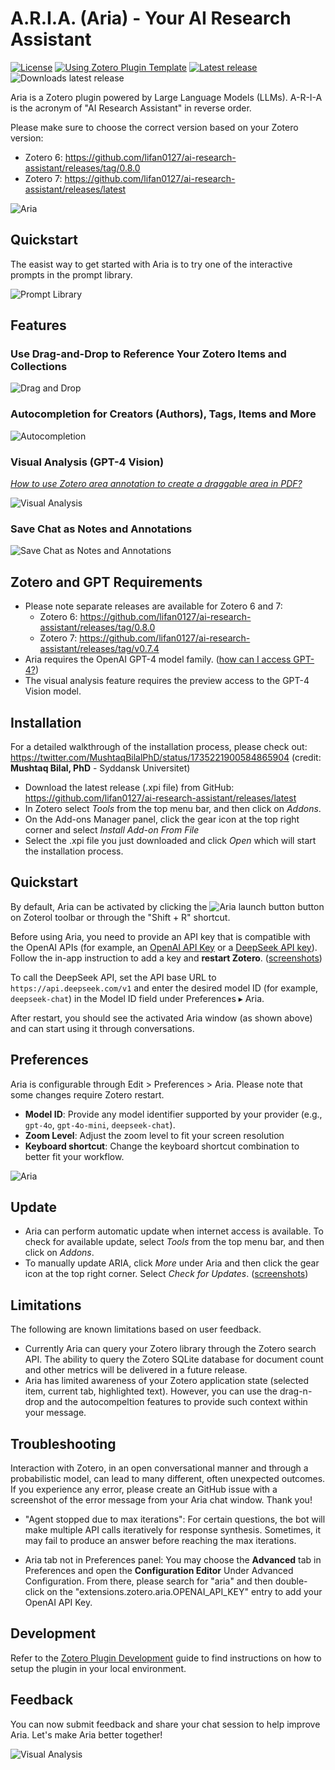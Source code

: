 # A.R.I.A. (Aria) - Your AI Research Assistant

[![License](https://img.shields.io/github/license/lifan0127/ai-research-assistant)](https://github.com/lifan0127/ai-research-assistant/blob/master/LICENSE)
[![Using Zotero Plugin Template](https://img.shields.io/badge/Using-Zotero%20Plugin%20Template-blue?style=flat-square&logo=github)](https://github.com/windingwind/zotero-plugin-template)
[![Latest release](https://img.shields.io/github/v/release/lifan0127/ai-research-assistant)](https://github.com/lifan0127/ai-research-assistant/releases)
![Downloads latest release](https://img.shields.io/github/downloads/lifan0127/ai-research-assistant/latest/total)

Aria is a Zotero plugin powered by Large Language Models (LLMs). A-R-I-A is the acronym of "AI Research Assistant" in reverse order.

Please make sure to choose the correct version based on your Zotero version:

- Zotero 6: https://github.com/lifan0127/ai-research-assistant/releases/tag/0.8.0
- Zotero 7: https://github.com/lifan0127/ai-research-assistant/releases/latest

![Aria](assets/images/aria.png)

## Quickstart

The easist way to get started with Aria is to try one of the interactive prompts in the prompt library.

![Prompt Library](assets/videos/prompt-library.gif)

## Features

### Use Drag-and-Drop to Reference Your Zotero Items and Collections

![Drag and Drop](assets/videos/drag-and-drop.gif)

### Autocompletion for Creators (Authors), Tags, Items and More

![Autocompletion](assets/videos/autocompletion.gif)

### Visual Analysis (GPT-4 Vision)

[_How to use Zotero area annotation to create a draggable area in PDF?_](https://youtu.be/lGeJCsNHBR4?si=sCnnaZCYI2CN8NJ3&t=132)

![Visual Analysis](assets/videos/gpt-4-vision.gif)

### Save Chat as Notes and Annotations

![Save Chat as Notes and Annotations](assets/videos/note-annotation.gif)


## Zotero and GPT Requirements

- Please note separate releases are available for Zotero 6 and 7:
  - Zotero 6: https://github.com/lifan0127/ai-research-assistant/releases/tag/0.8.0
  - Zotero 7: https://github.com/lifan0127/ai-research-assistant/releases/tag/v0.7.4
- Aria requires the OpenAI GPT-4 model family. ([how can I access GPT-4?](https://help.openai.com/en/articles/7102672-how-can-i-access-gpt-4))
- The visual analysis feature requires the preview access to the GPT-4 Vision model.

## Installation

For a detailed walkthrough of the installation process, please check out: https://twitter.com/MushtaqBilalPhD/status/1735221900584865904 (credit: __Mushtaq Bilal, PhD__ - Syddansk Universitet)

- Download the latest release (.xpi file) from GitHub: https://github.com/lifan0127/ai-research-assistant/releases/latest
- In Zotero select <em>Tools</em> from the top menu bar, and then click on <em>Addons</em>.
- On the Add-ons Manager panel, click the gear icon at the top right corner and select <em>Install Add-on From File</em>
- Select the .xpi file you just downloaded and click <em>Open</em> which will start the installation process.

## Quickstart

By default, Aria can be activated by clicking the ![Aria launch button](addon/chrome/content/icons/favicon@16x16.png) button on Zoterol toolbar or through the "Shift + R" shortcut.

Before using Aria, you need to provide an API key that is compatible with the OpenAI APIs (for example, an [OpenAI API Key](https://platform.openai.com/account/api-keys) or a [DeepSeek API key](https://platform.deepseek.com/)). Follow the in-app instruction to add a key and <b>restart Zotero</b>. ([screenshots](docs/configuration.md))

To call the DeepSeek API, set the API base URL to `https://api.deepseek.com/v1` and enter the desired model ID (for example, `deepseek-chat`) in the Model ID field under Preferences ▸ Aria.

After restart, you should see the activated Aria window (as shown above) and can start using it through conversations.


## Preferences

Aria is configurable through Edit > Preferences > Aria. Please note that some changes require Zotero restart.

- __Model ID__: Provide any model identifier supported by your provider (e.g., `gpt-4o`, `gpt-4o-mini`, `deepseek-chat`).
- __Zoom Level__: Adjust the zoom level to fit your screen resolution 
- __Keyboard shortcut__: Change the keyboard shortcut combination to better fit your workflow.

![Aria](assets/images/preferences.png)

## Update

- Aria can perform automatic update when internet access is available. To check for available update, select <em>Tools</em> from the top menu bar, and then click on <em>Addons</em>.
- To manually update ARIA, click <em>More</em> under Aria and then click the gear icon at the top right corner. Select <em>Check for Updates</em>. ([screenshots](docs/update.md))

## Limitations

The following are known limitations based on user feedback.

- Currently Aria can query your Zotero library through the Zotero search API. The ability to query the Zotero SQLite database for document count and other metrics will be delivered in a future release.
- Aria has limited awareness of your Zotero application state (selected item, current tab, highlighted text). However, you can use the drag-n-drop and the autocompeltion features to provide such context within your message.

## Troubleshooting

  Interaction with Zotero, in an open conversational manner and through a probabilistic model, can lead to many different, often unexpected outcomes. If you experience any error, please create an GitHub issue with a screenshot of the error message from your Aria chat window. Thank you!

- "Agent stopped due to max iterations": For certain questions, the bot will make multiple API calls iteratively for response synthesis. Sometimes, it may fail to produce an answer before reaching the max iterations.

- Aria tab not in Preferences panel: You may choose the __Advanced__ tab in Preferences and open the __Configuration Editor__ Under Advanced Configuration. From there, please search for "aria" and then double-click on the "extensions.zotero.aria.OPENAI_API_KEY" entry to add your OpenAI API Key.

## Development

Refer to the [Zotero Plugin Development](https://www.zotero.org/support/dev/client_coding/plugin_development) guide to find instructions on how to setup the plugin in your local environment.

## Feedback

You can now submit feedback and share your chat session to help improve Aria. Let's make Aria better together!

![Visual Analysis](assets/videos/feedback.gif)
